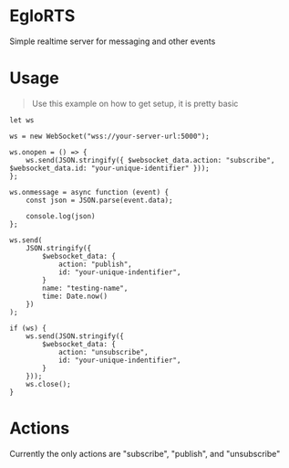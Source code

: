# EgloRTS

Simple realtime server for messaging and other events

# Usage

> Use this example on how to get setup, it is pretty basic

```
let ws

ws = new WebSocket("wss://your-server-url:5000");

ws.onopen = () => {
    ws.send(JSON.stringify({ $websocket_data.action: "subscribe", $websocket_data.id: "your-unique-identifier" }));
};

ws.onmessage = async function (event) {
    const json = JSON.parse(event.data);

    console.log(json)
};

ws.send(
    JSON.stringify({
        $websocket_data: {
            action: "publish",
            id: "your-unique-indentifier",
        }
        name: "testing-name",
        time: Date.now()
    })
);

if (ws) {
    ws.send(JSON.stringify({
        $websocket_data: {
            action: "unsubscribe",
            id: "your-unique-indentifier",
        }
    }));
    ws.close();
}
```

# Actions
Currently the only actions are "subscribe", "publish", and "unsubscribe"